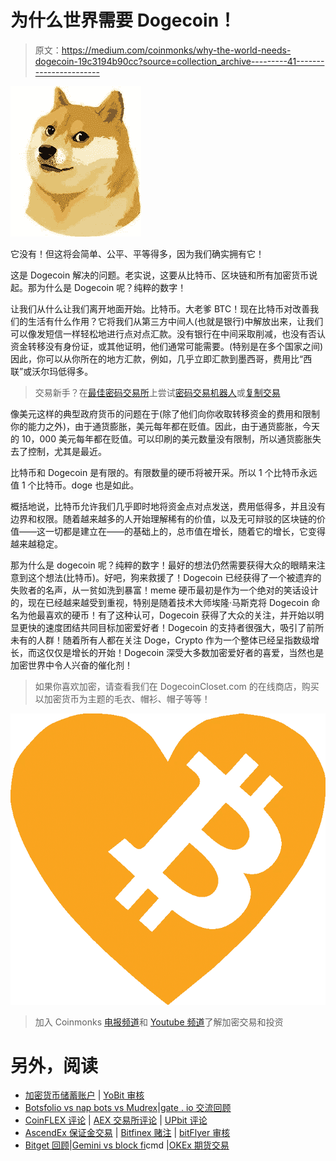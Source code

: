 # 为什么世界需要 Dogecoin！

> 原文：<https://medium.com/coinmonks/why-the-world-needs-dogecoin-19c3194b90cc?source=collection_archive---------41----------------------->

![](img/bb6f0ce58c670baca8d2279c8dec9c3e.png)

它没有！但这将会简单、公平、平等得多，因为我们确实拥有它！

这是 Dogecoin 解决的问题。老实说，这要从比特币、区块链和所有加密货币说起。那为什么是 Dogecoin 呢？纯粹的数字！

让我们从什么让我们离开地面开始。比特币。大老爹 BTC！现在比特币对改善我们的生活有什么作用？它将我们从第三方中间人(也就是银行)中解放出来，让我们可以像发短信一样轻松地进行点对点汇款。没有银行在中间采取削减，也没有否认资金转移没有身份证，或其他证明，他们通常可能需要。(特别是在多个国家之间)因此，你可以从你所在的地方汇款，例如，几乎立即汇款到墨西哥，费用比“西联”或沃尔玛低得多。

> 交易新手？在[最佳密码交易所](/coinmonks/crypto-exchange-dd2f9d6f3769)上尝试[密码交易机器人](/coinmonks/crypto-trading-bot-c2ffce8acb2a)或[复制交易](/coinmonks/top-10-crypto-copy-trading-platforms-for-beginners-d0c37c7d698c)

像美元这样的典型政府货币的问题在于(除了他们向你收取转移资金的费用和限制你的能力之外)，由于通货膨胀，美元每年都在贬值。因此，由于通货膨胀，今天的 10，000 美元每年都在贬值。可以印刷的美元数量没有限制，所以通货膨胀失去了控制，尤其是最近。

比特币和 Dogecoin 是有限的。有限数量的硬币将被开采。所以 1 个比特币永远值 1 个比特币。doge 也是如此。

概括地说，比特币允许我们几乎即时地将资金点对点发送，费用低得多，并且没有边界和权限。随着越来越多的人开始理解稀有的价值，以及无可辩驳的区块链的价值——这一切都是建立在——的基础上的，总市值在增长，随着它的增长，它变得越来越稳定。

那为什么是 dogecoin 呢？纯粹的数字！最好的想法仍然需要获得大众的眼睛来注意到这个想法(比特币)。好吧，狗来救援了！Dogecoin 已经获得了一个被遗弃的失败者的名声，从一贫如洗到暴富！meme 硬币最初是作为一个绝对的笑话设计的，现在已经越来越受到重视，特别是随着技术大师埃隆·马斯克将 Dogecoin 命名为他最喜欢的硬币！有了这种认可，Dogecoin 获得了大众的关注，并开始以明显更快的速度团结共同目标加密爱好者！Dogecoin 的支持者很强大，吸引了前所未有的人群！随着所有人都在关注 Doge，Crypto 作为一个整体已经呈指数级增长，而这仅仅是增长的开始！Dogecoin 深受大多数加密爱好者的喜爱，当然也是加密世界中令人兴奋的催化剂！

> 如果你喜欢加密，请查看我们在 DogecoinCloset.com 的在线商店，购买以加密货币为主题的毛衣、帽衫、帽子等等！

![](img/f8b06801ad96841ca060def5aaedccb9.png)

> 加入 Coinmonks [电报频道](https://t.me/coincodecap)和 [Youtube 频道](https://www.youtube.com/c/coinmonks/videos)了解加密交易和投资

# 另外，阅读

*   [加密货币储蓄账户](/coinmonks/cryptocurrency-savings-accounts-be3bc0feffbf) | [YoBit 审核](/coinmonks/yobit-review-175464162c62)
*   [Botsfolio vs nap bots vs Mudrex](/coinmonks/botsfolio-vs-napbots-vs-mudrex-c81344970c02)|[gate . io 交流回顾](/coinmonks/gate-io-exchange-review-61bf87b7078f)
*   [CoinFLEX 评论](https://coincodecap.com/coinflex-review) | [AEX 交易所评论](https://coincodecap.com/aex-exchange-review) | [UPbit 评论](https://coincodecap.com/upbit-review)
*   [AscendEx 保证金交易](https://coincodecap.com/ascendex-margin-trading) | [Bitfinex 赌注](https://coincodecap.com/bitfinex-staking) | [bitFlyer 审核](https://coincodecap.com/bitflyer-review)
*   [Bitget 回顾](https://coincodecap.com/bitget-review)|[Gemini vs block fi](https://coincodecap.com/gemini-vs-blockfi)cmd |[OKEx 期货交易](https://coincodecap.com/okex-futures-trading)